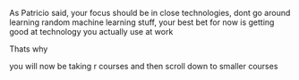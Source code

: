 

As Patricio said, your focus should be in close technologies, dont go around learning random machine learning stuff, your best bet for now is getting good at technology you actually use at work

Thats why

you will now be taking r courses and then scroll down to smaller courses